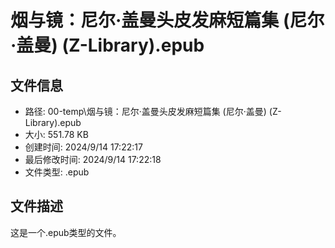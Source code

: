 ﻿# 烟与镜：尼尔·盖曼头皮发麻短篇集 (尼尔·盖曼) (Z-Library).epub

## 文件信息
- 路径: 00-temp\烟与镜：尼尔·盖曼头皮发麻短篇集 (尼尔·盖曼) (Z-Library).epub
- 大小: 551.78 KB
- 创建时间: 2024/9/14 17:22:17
- 最后修改时间: 2024/9/14 17:22:18
- 文件类型: .epub

## 文件描述
这是一个.epub类型的文件。

